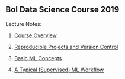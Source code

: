 ## BoI Data Science Course 2019

Lecture Notes:

1. [Course Overview](https://gitcdn.xyz/repo/itamarcaspi/boi-data-science-2019/master/01-overview/01-overview.html)

2. [Reproducible Projects and Version Control](https://gitcdn.xyz/repo/itamarcaspi/boi-data-science-2019/master/02-reprod-vc/02-reprod-vc.html)

3. [Basic ML Concepts](https://gitcdn.xyz/repo/itamarcaspi/boi-data-science-2019/master/03-basic-ml-concepts/03-basic-ml-concepts.html)

4. [A Typical (Supervised) ML Workflow](https://gitcdn.xyz/repo/itamarcaspi/boi-data-science-2019/master/04-ml-workflow/04-ml-workflow.html)

